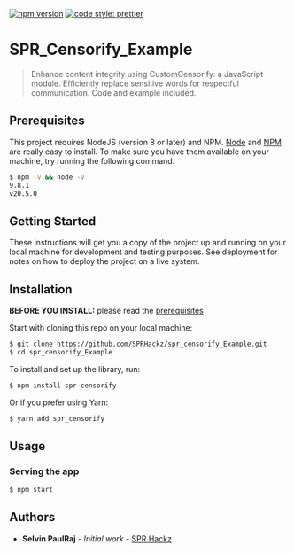 [![npm version](https://badge.fury.io/js/angular2-expandable-list.svg)](https://badge.fury.io/js/angular2-expandable-list)
[![code style: prettier](https://img.shields.io/badge/code_style-prettier-ff69b4.svg?style=flat-square)](https://github.com/prettier/prettier)

# SPR_Censorify_Example

> Enhance content integrity using CustomCensorify: a JavaScript module. Efficiently replace sensitive words for respectful communication. Code and example included.

## Prerequisites

This project requires NodeJS (version 8 or later) and NPM.
[Node](http://nodejs.org/) and [NPM](https://npmjs.org/) are really easy to install.
To make sure you have them available on your machine,
try running the following command.

```sh
$ npm -v && node -v
9.8.1
v20.5.0
```

## Getting Started

These instructions will get you a copy of the project up and running on your local machine for development and testing purposes. See deployment for notes on how to deploy the project on a live system.

## Installation

**BEFORE YOU INSTALL:** please read the [prerequisites](#prerequisites)

Start with cloning this repo on your local machine:

```sh
$ git clone https://github.com/SPRHackz/spr_censorify_Example.git
$ cd spr_censorify_Example
```

To install and set up the library, run:

```sh
$ npm install spr-censorify
```

Or if you prefer using Yarn:

```sh
$ yarn add spr_censorify
```

## Usage

### Serving the app

```sh
$ npm start
```


## Authors

* **Selvin PaulRaj** - *Initial work* - [SPR Hackz](https://github.com/SPRHackz)

